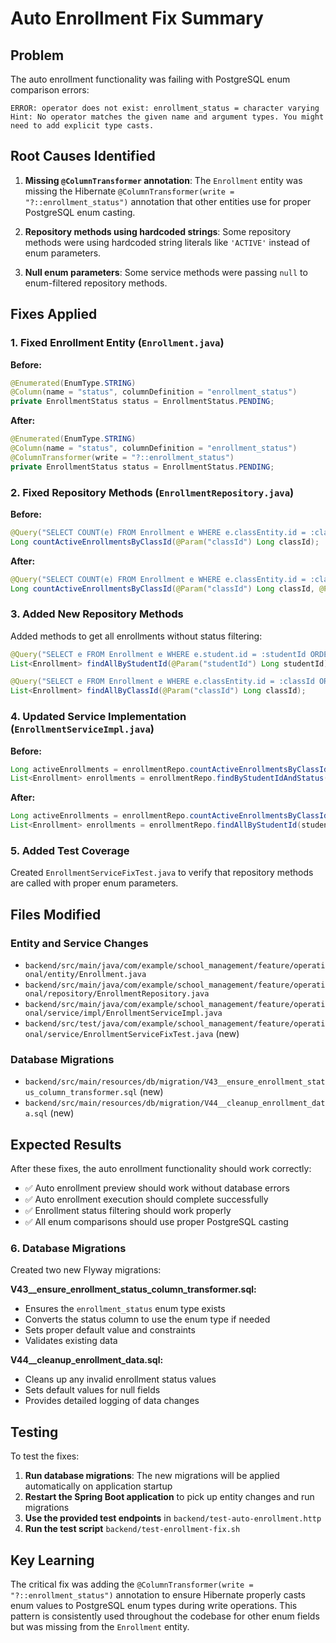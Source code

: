 # Auto Enrollment Fix Summary

## Problem
The auto enrollment functionality was failing with PostgreSQL enum comparison errors:
```
ERROR: operator does not exist: enrollment_status = character varying
Hint: No operator matches the given name and argument types. You might need to add explicit type casts.
```

## Root Causes Identified

1. **Missing `@ColumnTransformer` annotation**: The `Enrollment` entity was missing the Hibernate `@ColumnTransformer(write = "?::enrollment_status")` annotation that other entities use for proper PostgreSQL enum casting.

2. **Repository methods using hardcoded strings**: Some repository methods were using hardcoded string literals like `'ACTIVE'` instead of enum parameters.

3. **Null enum parameters**: Some service methods were passing `null` to enum-filtered repository methods.

## Fixes Applied

### 1. Fixed Enrollment Entity (`Enrollment.java`)
**Before:**
```java
@Enumerated(EnumType.STRING)
@Column(name = "status", columnDefinition = "enrollment_status")
private EnrollmentStatus status = EnrollmentStatus.PENDING;
```

**After:**
```java
@Enumerated(EnumType.STRING)
@Column(name = "status", columnDefinition = "enrollment_status")
@ColumnTransformer(write = "?::enrollment_status")
private EnrollmentStatus status = EnrollmentStatus.PENDING;
```

### 2. Fixed Repository Methods (`EnrollmentRepository.java`)
**Before:**
```java
@Query("SELECT COUNT(e) FROM Enrollment e WHERE e.classEntity.id = :classId AND e.status = 'ACTIVE'")
Long countActiveEnrollmentsByClassId(@Param("classId") Long classId);
```

**After:**
```java
@Query("SELECT COUNT(e) FROM Enrollment e WHERE e.classEntity.id = :classId AND e.status = :status")
Long countActiveEnrollmentsByClassId(@Param("classId") Long classId, @Param("status") EnrollmentStatus status);
```

### 3. Added New Repository Methods
Added methods to get all enrollments without status filtering:
```java
@Query("SELECT e FROM Enrollment e WHERE e.student.id = :studentId ORDER BY e.enrolledAt DESC")
List<Enrollment> findAllByStudentId(@Param("studentId") Long studentId);

@Query("SELECT e FROM Enrollment e WHERE e.classEntity.id = :classId ORDER BY e.enrolledAt DESC")
List<Enrollment> findAllByClassId(@Param("classId") Long classId);
```

### 4. Updated Service Implementation (`EnrollmentServiceImpl.java`)
**Before:**
```java
Long activeEnrollments = enrollmentRepo.countActiveEnrollmentsByClassId(classId);
List<Enrollment> enrollments = enrollmentRepo.findByStudentIdAndStatus(studentId, null);
```

**After:**
```java
Long activeEnrollments = enrollmentRepo.countActiveEnrollmentsByClassId(classId, EnrollmentStatus.ACTIVE);
List<Enrollment> enrollments = enrollmentRepo.findAllByStudentId(studentId);
```

### 5. Added Test Coverage
Created `EnrollmentServiceFixTest.java` to verify that repository methods are called with proper enum parameters.

## Files Modified

### Entity and Service Changes
- `backend/src/main/java/com/example/school_management/feature/operational/entity/Enrollment.java`
- `backend/src/main/java/com/example/school_management/feature/operational/repository/EnrollmentRepository.java`
- `backend/src/main/java/com/example/school_management/feature/operational/service/impl/EnrollmentServiceImpl.java`
- `backend/src/test/java/com/example/school_management/feature/operational/service/EnrollmentServiceFixTest.java` (new)

### Database Migrations
- `backend/src/main/resources/db/migration/V43__ensure_enrollment_status_column_transformer.sql` (new)
- `backend/src/main/resources/db/migration/V44__cleanup_enrollment_data.sql` (new)

## Expected Results
After these fixes, the auto enrollment functionality should work correctly:
- ✅ Auto enrollment preview should work without database errors
- ✅ Auto enrollment execution should complete successfully
- ✅ Enrollment status filtering should work properly
- ✅ All enum comparisons should use proper PostgreSQL casting

### 6. Database Migrations
Created two new Flyway migrations:

**V43__ensure_enrollment_status_column_transformer.sql:**
- Ensures the `enrollment_status` enum type exists
- Converts the status column to use the enum type if needed
- Sets proper default value and constraints
- Validates existing data

**V44__cleanup_enrollment_data.sql:**
- Cleans up any invalid enrollment status values
- Sets default values for null fields
- Provides detailed logging of data changes

## Testing
To test the fixes:
1. **Run database migrations**: The new migrations will be applied automatically on application startup
2. **Restart the Spring Boot application** to pick up entity changes and run migrations
3. **Use the provided test endpoints** in `backend/test-auto-enrollment.http`
4. **Run the test script** `backend/test-enrollment-fix.sh`

## Key Learning
The critical fix was adding the `@ColumnTransformer(write = "?::enrollment_status")` annotation to ensure Hibernate properly casts enum values to PostgreSQL enum types during write operations. This pattern is consistently used throughout the codebase for other enum fields but was missing from the `Enrollment` entity.

